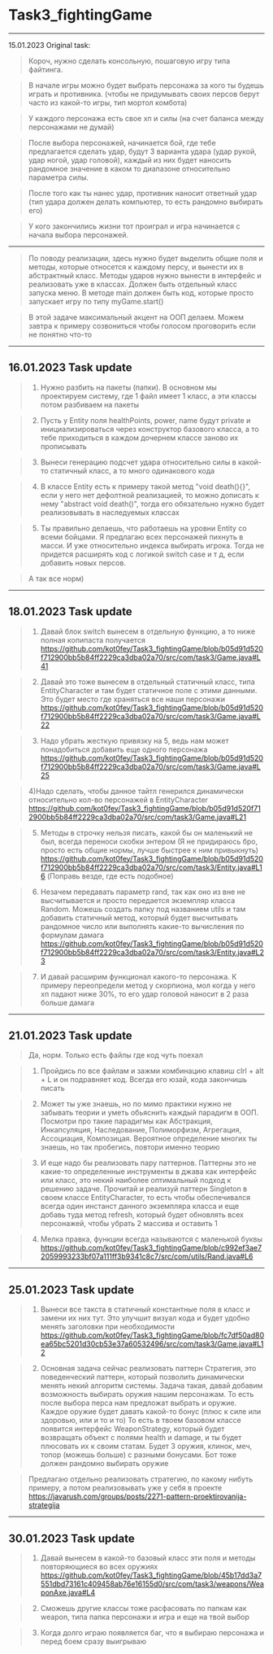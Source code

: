 # Task3_fightingGame
---
15.01.2023 Original task:
>Короч, нужно сделать консольную, пошаговую игру типа файтинга. 

>В начале игры можно будет выбрать персонажа за кого ты будешь играть и противника. (чтобы не придумывать своих персов берут часто из какой-то игры, тип мортол комбота) 

>У каждого персонажа есть свое хп и силы (на счет баланса между персонажами не думай)

>После выбора персонажей, начинается бой, где тебе предлагается сделать удар, будут 3 варианта удара (удар рукой, удар ногой, удар головой), каждый из них будет наносить рандомное значение в каком то диапазоне относительно параметра силы.  

>После того как ты нанес удар, противник наносит ответный удар (тип удара должен делать компьютер, то есть рандомно выбирать его)

>У кого закончились жизни тот проиграл и игра начинается с начала выбора персонажей.

---

>По поводу реализации, здесь нужно будет выделить общие поля и методы, которые относется к каждому персу, и вынести их в абстрактный класс. Методы ударов нужно вынести в интерфейс и реализовать уже в классах. Должен быть отдельный класс запуска меню. В методе main должен быть код, которые просто запускает игру по типу myGame.start()

>В этой задаче максимальный акцент на ООП делаем. Можем завтра к примеру созвониться чтобы голосом проговорить если не понятно что-то
---
16.01.2023 Task update
---
>1) Нужно разбить на пакеты (папки). В основном мы проектируем систему, где 1 файл имеет 1 класс, а эти классы потом разбиваем на пакеты

>2) Пусть у Entity поля healthPoints, power, name будут private и инициализироваться через конструктор базового класса, а то тебе приходиться в каждом дочернем классе заново их прописывать  

>3) Вынеси генерацию подсчет удара относительно силы в какой-то статичный класс, а то много одинакового кода

>4) В классе Entity есть к примеру такой метод "void death(){}", если у него нет дефолтной реализацией, то можно дописать к нему "abstract void death()", тогда его обязательно нужно будет реализовывать в наследуемых классах 

>5) Ты правильно делаешь, что работаешь на уровни Entity со всеми бойцами. Я предлагаю всех персонажей пихнуть в масси. И уже относительно индекса выбирать игрока. Тогда не придется расширять код с логикой switch case и т д, если добавить новых персов.

>А так все норм)
---
18.01.2023 Task update
---
>1) Давай блок switch вынесем в отдельную функцию, а то ниже полная копипаста получается 
https://github.com/kot0fey/Task3_fightingGame/blob/b05d91d520f712900bb5b84ff2229ca3dba02a70/src/com/task3/Game.java#L41

>2) Давай это тоже вынесем в отдельный статичный класс, типа EntityCharacter и там будет статичное поле с этими данными. Это будет место где храняться все наши персонажи
https://github.com/kot0fey/Task3_fightingGame/blob/b05d91d520f712900bb5b84ff2229ca3dba02a70/src/com/task3/Game.java#L22

>3) Надо убрать жесткую привязку на 5, ведь нам может понадобиться добавить еще одного персонажа 
https://github.com/kot0fey/Task3_fightingGame/blob/b05d91d520f712900bb5b84ff2229ca3dba02a70/src/com/task3/Game.java#L25

>4)Надо сделать, чтобы данное тайтл генерился динамически относительно кол-во персонажей в EntityCharacter 
https://github.com/kot0fey/Task3_fightingGame/blob/b05d91d520f712900bb5b84ff2229ca3dba02a70/src/com/task3/Game.java#L21

>5) Методы в строчку нельзя писать, какой бы он маленький не был, всегда переноси скобки энтером (Я не придираюсь бро, просто есть общие нормы, лучше быстрее к ним привыкнуть)
https://github.com/kot0fey/Task3_fightingGame/blob/b05d91d520f712900bb5b84ff2229ca3dba02a70/src/com/task3/Entity.java#L16
(Поправь везде, где есть подобное)

>6) Незачем передавать параметр rand, так как оно из вне не высчитывается и просто передается экземпляр класса Random. Можешь создать папку под названием utils и там добавить статичный метод, который будет высчитывать рандомное число или выполнять какие-то вычисления по формулам дамага
https://github.com/kot0fey/Task3_fightingGame/blob/b05d91d520f712900bb5b84ff2229ca3dba02a70/src/com/task3/Entity.java#L23

>7) И давай расширим функционал какого-то персонажа. К примеру переопредели метод у скорпиона, мол когда у него хп падают ниже 30%, то его удар головой наносит в 2 раза больше дамага
---
21.01.2023 Task update
---
>Да, норм. Только есть файлы где код чуть поехал 

>1) Пройдись по все файлам и зажми комбинацию клавиш clrl + alt + L и он подравняет код. Всегда его юзай, кода закончишь писать 

>2) Может ты уже знаешь, но по мимо практики нужно не забывать теории и уметь обьяснить каждый парадигм в ООП. Посмотри про такие парадигмы как Абстракция, Инкапсуляция, Наследование, Полиморфизм, Агрегация, Ассоциация, Композицая. Вероятное определение многих ты знаешь, но так пробегись, повтори именно теорию 

>3) И еще надо бы реализовать пару паттернов. Паттерны это не какие-то определенные инструменты в джава как интерфейс или класс, это некий наиболее оптимальный подход к решению задаче.
Прочитай и реализуй паттерн Singleton в своем классе EntityCharacter, то есть чтобы обеспечивался всегда один инстанст данного экземпляра класса и еще добавь туда метод refresh, который будет обновлять всех персонажей, чтобы убрать 2 массива и оставить 1

>4) Мелка правка, функции всегда называются с маленькой буквы 
https://github.com/kot0fey/Task3_fightingGame/blob/c992ef3ae72059993233bf07a111ff3b9341c8c7/src/com/utils/Rand.java#L6
---
25.01.2023 Task update
---
>1) Вынеси все такста в статичный константные поля в класс и замени их них тут. Это улучшит визуал кода и будет удобно менять заголовки при необходимости 
https://github.com/kot0fey/Task3_fightingGame/blob/fc7df50ad80ea65bc5201d30cb53e37a60532496/src/com/task3/Game.java#L12

>2) Основная задача сейчас реализовать паттерн Стратегия, это поведенческий паттерн, который позволить динамически менять некий алгоритм системы.
Задача такая, давай добавим возможность выбирать оружия нашим персонажам. То есть после выбора перса нам предложат выбрать и оружие. Каждое оружие будет давать какой-то бонус (плюс к силе или здоровью, или и то и то)
То есть в твоем базовом классе появится интерфейс WeaponStrategy, который будет возвращать объект с полями health и damage, и ты будет плюсовать их к своим статам. Будет 3 оружия, клинок, меч, топор (можешь больше) с разными бонусами. Бот тоже должен рандомно выбирать оружие 

>Предлагаю отдельно реализовать стратегию, по какому нибуть примеру, а потом реализовывать уже у себя в проекте 
https://javarush.com/groups/posts/2271-pattern-proektirovanija-strategija
---
30.01.2023 Task update
---
>1) Давай вынесем в какой-то базовый класс эти поля и методы повторяющиеся во всех оружиях
https://github.com/kot0fey/Task3_fightingGame/blob/45b17dd3a7551dbd73161c409458ab76e16155d0/src/com/task3/weapons/WeaponAxe.java#L4

>2) Сможешь другие классы тоже расфасовать по папкам как weapon, типа папка персонажи и игра и еще на твой выбор

>3) Когда долго играю появляется баг, что я выбираю персонажа и перед боем сразу выигрываю
